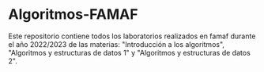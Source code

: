 # Algoritmos-FAMAF
Este repositorio contiene todos los laboratorios realizados en famaf durante el año 2022/2023 de las materias: "Introducción a los algoritmos", "Algoritmos y estructuras de datos 1" y "Algoritmos y estructuras de datos 2".
